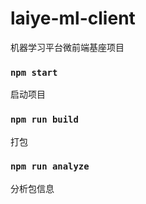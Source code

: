 # laiye-ml-client

机器学习平台微前端基座项目


### `npm start`

启动项目

### `npm run build`

打包

### `npm run analyze`

分析包信息
